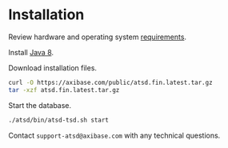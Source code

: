 # Installation

Review hardware and operating system [requirements](requirements.md).

Install [Java 8](../administration/migration/install-java-8.md).

Download installation files.

```bash
curl -O https://axibase.com/public/atsd.fin.latest.tar.gz
tar -xzf atsd.fin.latest.tar.gz
```

Start the database.

```bash
./atsd/bin/atsd-tsd.sh start
```

Contact `support-atsd@axibase.com` with any technical questions.